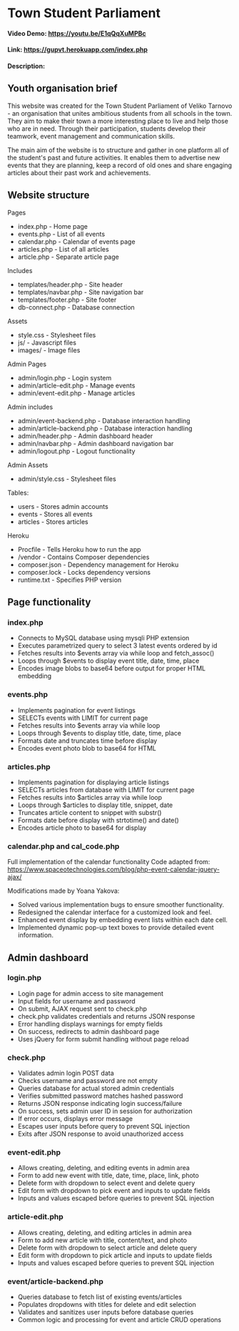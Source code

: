 # Town Student Parliament 
#### Video Demo: https://youtu.be/E1qQqXuMPBc
#### Link: https://gupvt.herokuapp.com/index.php
#### Description:

## Youth organisation brief

This website was created for the Town Student Parliament of Veliko Tarnovo - an organisation that unites ambitious students from all schools in the town. They aim to make their town a more interesting place to live and help those who are in need. Through their participation, students develop their teamwork, event management and communication skills.

The main aim of the website is to structure and gather in one platform all of the student's past and future activities. It enables them to advertise new events that they are planning, keep a record of old ones and share engaging articles about their past work and achievements.

## Website structure

Pages
- index.php - Home page
- events.php - List of all events
- calendar.php - Calendar of events page
- articles.php - List of all articles
- article.php - Separate article page

Includes
- templates/header.php - Site header
- templates/navbar.php - Site navigation bar
- templates/footer.php - Site footer
- db-connect.php - Database connection

Assets
- style.css - Stylesheet files
- js/ - Javascript files
- images/ - Image files

Admin Pages
- admin/login.php - Login system
- admin/article-edit.php - Manage events
- admin/event-edit.php - Manage articles

Admin includes
- admin/event-backend.php - Database interaction handling
- admin/article-backend.php - Database interaction handling
- admin/header.php - Admin dashboard header
- admin/navbar.php - Admin dashboard navigation bar
- admin/logout.php - Logout functionality 

Admin Assets
- admin/style.css - Stylesheet files

Tables:
- users - Stores admin accounts
- events - Stores all events
- articles - Stores articles

Heroku
- Procfile - Tells Heroku how to run the app
- /vendor - Contains Composer dependencies
- composer.json - Dependency management for Heroku
- composer.lock - Locks dependency versions
- runtime.txt - Specifies PHP version

## Page functionality

### index.php

- Connects to MySQL database using mysqli PHP extension
- Executes parametrized query to select 3 latest events ordered by id
- Fetches results into $events array via while loop and fetch_assoc()
- Loops through $events to display event title, date, time, place
- Encodes image blobs to base64 before output for proper HTML embedding

### events.php

- Implements pagination for event listings
- SELECTs events with LIMIT for current page
- Fetches results into $events array via while loop
- Loops through $events to display title, date, time, place
- Formats date and truncates time before display
- Encodes event photo blob to base64 for HTML

### articles.php

- Implements pagination for displaying article listings
- SELECTs articles from database with LIMIT for current page
- Fetches results into $articles array via while loop
- Loops through $articles to display title, snippet, date
- Truncates article content to snippet with substr()
- Formats date before display with strtotime() and date()
- Encodes article photo to base64 for display

### calendar.php and cal_code.php

Full implementation of the calendar functionality
Code adapted from:
https://www.spaceotechnologies.com/blog/php-event-calendar-jquery-ajax/

Modifications made by Yoana Yakova:
- Solved various implementation bugs to ensure smoother functionality.
- Redesigned the calendar interface for a customized look and feel.
- Enhanced event display by embedding event lists within each date cell.
- Implemented dynamic pop-up text boxes to provide detailed event information.


## Admin dashboard

### login.php

- Login page for admin access to site management
- Input fields for username and password
- On submit, AJAX request sent to check.php
- check.php validates credentials and returns JSON response
- Error handling displays warnings for empty fields
- On success, redirects to admin dashboard page
- Uses jQuery for form submit handling without page reload

### check.php

- Validates admin login POST data
- Checks username and password are not empty
- Queries database for actual stored admin credentials
- Verifies submitted password matches hashed password
- Returns JSON response indicating login success/failure
- On success, sets admin user ID in session for authorization
- If error occurs, displays error message
- Escapes user inputs before query to prevent SQL injection
- Exits after JSON response to avoid unauthorized access

### event-edit.php

- Allows creating, deleting, and editing events in admin area
- Form to add new event with title, date, time, place, link, photo
- Delete form with dropdown to select event and delete query
- Edit form with dropdown to pick event and inputs to update fields
- Inputs and values escaped before queries to prevent SQL injection

### article-edit.php

- Allows creating, deleting, and editing articles in admin area
- Form to add new article with title, content/text, and photo
- Delete form with dropdown to select article and delete query
- Edit form with dropdown to pick article and inputs to update fields
- Inputs and values escaped before queries to prevent SQL injection

### event/article-backend.php

- Queries database to fetch list of existing events/articles
- Populates dropdowns with titles for delete and edit selection
- Validates and sanitizes user inputs before database queries
- Common logic and processing for event and article CRUD operations
